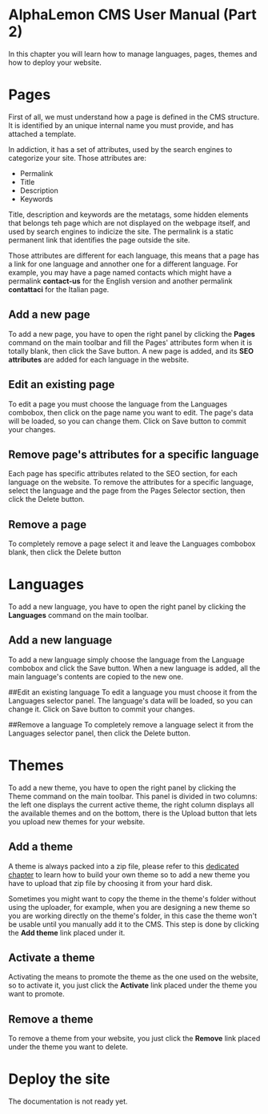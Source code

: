 # AlphaLemon CMS User Manual (Part 2)
In this chapter you will learn how to manage languages, pages, themes and how to deploy your website.

# Pages
First of all, we must understand how a page is defined in the CMS structure. It is identified by an unique internal name you must provide, and has attached a template.

In addiction, it has a set of attributes, used by the search engines to categorize your site. Those attributes are:

- Permalink
- Title
- Description
- Keywords

Title, description and keywords are the metatags, some hidden elements that belongs teh page which are not displayed on the webpage itself, and used by search engines to indicize the site. The permalink is a static permanent link that identifies the page outside the site.

Those attributes are different for each language, this means that a page has a link for one language and annother one for a different language. For example, you may have a page named contacts which might have a permalink **contact-us** for the English version and another permalink **contattaci** for the Italian page.

## Add a new page
To add a new page, you have to open the right panel by clicking the **Pages** command on the main toolbar and fill the Pages' attributes form when it is totally blank, then click the Save button. A new page is added, and its **SEO attributes** are added for each language in the website.

## Edit an existing page
To edit a page you must choose the language from the Languages combobox, then click on the page name you want to edit. The page's data will be loaded, so you can change them. Click on Save button to commit your changes.

## Remove page's attributes for a specific language
Each page has specific attributes related to the SEO section, for each language on the website. To remove the attributes for a specific language, select the language and the page from the Pages Selector section, then click the Delete button.

## Remove a page
To completely remove a page select it and leave the Languages combobox blank, then click the Delete button

# Languages
To add a new language, you have to open the right panel by clicking the **Languages** command on the main toolbar.

## Add a new language
To add a new language simply choose the language from the Language combobox and click the Save button. When a new language is added, all the main language's contents are copied to the new one.

##Edit an existing language
To edit a language you must choose it from the Languages selector panel. The language's data will be loaded, so you can change it. Click on Save button to commit your changes.

##Remove a language
To completely remove a language select it from the Languages selector panel, then click the Delete button.

# Themes
To add a new theme, you have to open the right panel by clicking the Theme command on the main toolbar. This panel is divided in two columns: the left one displays the current active theme, the right column displays all the available themes and on the bottom, there is the Upload button that lets you upload new themes for your website.

## Add a theme
A theme is always packed into a zip file, please refer to this [dedicated chapter](add-a-custom-theme-to-alphalemon-cms) to learn how to build your own theme so to add a new theme you have to upload that zip file by choosing it from your hard disk.

Sometimes you might want to copy the theme in the theme's folder without using the uploader, for example, when you are designing a new theme so you are working directly on the theme's folder, in this case the theme won't be usable until you manually add it to the CMS. This step is done by clicking the **Add theme** link placed under it.

## Activate a theme
Activating the means to promote the theme as the one used on the website, so to activate it, you just click the **Activate** link placed under the theme you want to promote.

## Remove a theme
To remove a theme from your website, you just click the **Remove** link placed under the theme you want to delete.

# Deploy the site
The documentation is not ready yet.
